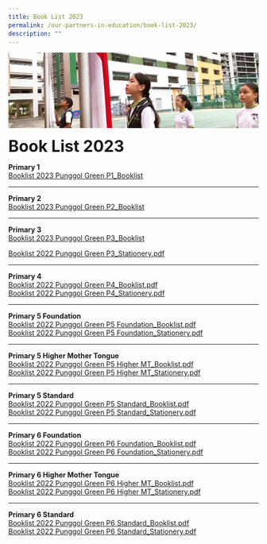 ```yaml
---
title: Book List 2023
permalink: /our-partners-in-education/book-list-2023/
description: ""
---
```

![](/images/sub-banner.jpg)

**<font size=6>Book List 2023</font>**

**Primary 1**<br>
[Booklist 2023 Punggol Green P1_Booklist](/files/Partners%20in%20Education/Booklist%202023%20Punggol%20Green%20P1_Booklist.pdf)


---

**Primary 2** <BR>
[Booklist 2023 Punggol Green P2_Booklist](/files/Partners%20in%20Education/Booklist%202023%20Punggol%20Green%20P2_Booklist.pdf)


---

**Primary 3**<br>
[Booklist 2023 Punggol Green P3_Booklist ](/files/Partners%20in%20Education/Booklist%202023%20Punggol%20Green%20P3_Booklist%20(STANDARD).pdf)
<br>

[Booklist 2022 Punggol Green P3_Stationery.pdf](/files/Partners%20in%20Education/Booklist%202022%20Punggol%20Green%20P3_Stationery.pdf)

---

**Primary 4**<br>
[Booklist 2022 Punggol Green P4_Booklist.pdf](/files/Partners%20in%20Education/Booklist%202022%20Punggol%20Green%20P4_Booklist.pdf)<br>
[Booklist 2022 Punggol Green P4_Stationery.pdf](/files/Partners%20in%20Education/Booklist%202022%20Punggol%20Green%20P4_Stationery.pdf)

---

**Primary 5 Foundation**<br>
[Booklist 2022 Punggol Green P5 Foundation_Booklist.pdf](/files/Partners%20in%20Education/Booklist%202022%20Punggol%20Green%20P5%20Foundation_Booklist.pdf)<BR>
[Booklist 2022 Punggol Green P5 Foundation_Stationery.pdf](/files/Partners%20in%20Education/Booklist%202022%20Punggol%20Green%20P5%20Foundation_Stationery.pdf)

---

**Primary 5 Higher Mother Tongue**<br>
[Booklist 2022 Punggol Green P5 Higher MT_Booklist.pdf](/files/Partners%20in%20Education/Booklist%202022%20Punggol%20Green%20P5%20Higher%20MT_Booklist.pdf)<br>
[Booklist 2022 Punggol Green P5 Higher MT_Stationery.pdf](/files/Partners%20in%20Education/Booklist%202022%20Punggol%20Green%20P5%20Higher%20MT_Stationery.pdf)

---

**Primary 5 Standard**<br>
[Booklist 2022 Punggol Green P5 Standard_Booklist.pdf](/files/Partners%20in%20Education/Booklist%202022%20Punggol%20Green%20P5%20Standard_Booklist.pdf)<br>
[Booklist 2022 Punggol Green P5 Standard_Stationery.pdf](/files/Partners%20in%20Education/Booklist%202022%20Punggol%20Green%20P5%20Standard_Stationery.pdf)

---

**Primary 6 Foundation**<br>
[Booklist 2022 Punggol Green P6 Foundation_Booklist.pdf](/files/Partners%20in%20Education/Booklist%202022%20Punggol%20Green%20P6%20Foundation_Booklist.pdf)<br>
[Booklist 2022 Punggol Green P6 Foundation_Stationery.pdf](/files/Partners%20in%20Education/Booklist%202022%20Punggol%20Green%20P6%20Foundation_Stationery.pdf)

---

**Primary 6 Higher Mother Tongue**<br>
[Booklist 2022 Punggol Green P6 Higher MT_Booklist.pdf](/files/Partners%20in%20Education/Booklist%202022%20Punggol%20Green%20P6%20Higher%20MT_Booklist.pdf)<br>
[Booklist 2022 Punggol Green P6 Higher MT_Stationery.pdf](/files/Partners%20in%20Education/Booklist%202022%20Punggol%20Green%20P6%20Higher%20MT_Stationery.pdf)

---

**Primary 6 Standard**<br>
[Booklist 2022 Punggol Green P6 Standard_Booklist.pdf](/files/Partners%20in%20Education/Booklist%202022%20Punggol%20Green%20P6%20Standard_Booklist.pdf)<br>
[Booklist 2022 Punggol Green P6 Standard_Stationery.pdf](/files/Partners%20in%20Education/Booklist%202022%20Punggol%20Green%20P6%20Standard_Stationery.pdf)